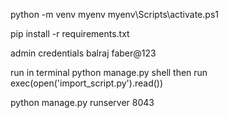 python -m venv myenv
myenv\Scripts\activate.ps1

pip install -r requirements.txt

admin credentials
balraj
faber@123

run in terminal python manage.py shell
then run exec(open('import_script.py').read())

python manage.py runserver 8043